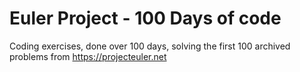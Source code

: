 # Euler Project - 100 Days of code
Coding exercises, done over 100 days, solving the first 100 archived problems from https://projecteuler.net
